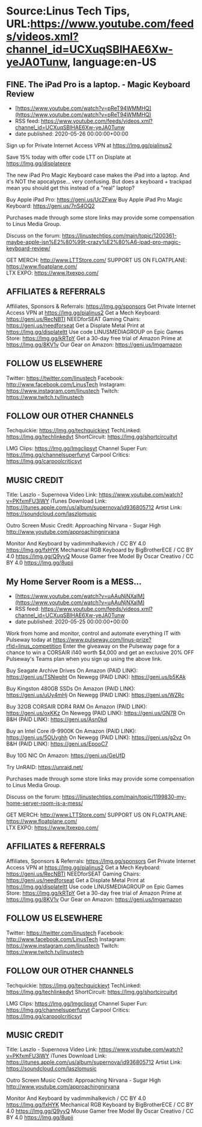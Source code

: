 # Source:Linus Tech Tips, URL:https://www.youtube.com/feeds/videos.xml?channel_id=UCXuqSBlHAE6Xw-yeJA0Tunw, language:en-US

## FINE. The iPad Pro is a laptop. - Magic Keyboard Review
 - [https://www.youtube.com/watch?v=pReT94WMMHQ](https://www.youtube.com/watch?v=pReT94WMMHQ)
 - RSS feed: https://www.youtube.com/feeds/videos.xml?channel_id=UCXuqSBlHAE6Xw-yeJA0Tunw
 - date published: 2020-05-26 00:00:00+00:00

Sign up for Private Internet Access VPN at https://lmg.gg/pialinus2

Save 15% today with offer code LTT on Displate at https://lmg.gg/displatepre

The new iPad Pro Magic Keyboard case makes the iPad into a laptop. And it's NOT the apocalypse... very confusing. But does a keyboard + trackpad mean you should get this instead of a "real" laptop?

Buy Apple iPad Pro: https://geni.us/UcZFww
Buy Apple iPad Pro Magic Keyboard: https://geni.us/7nS4OQ2

Purchases made through some store links may provide some compensation to Linus Media Group.

Discuss on the forum: https://linustechtips.com/main/topic/1200361-maybe-apple-isn%E2%80%99t-crazy%E2%80%A6-ipad-pro-magic-keyboard-review/

GET MERCH: http://www.LTTStore.com/
SUPPORT US ON FLOATPLANE: https://www.floatplane.com/  
LTX EXPO: https://www.ltxexpo.com/   

AFFILIATES & REFERRALS
---------------------------------------------------
Affiliates, Sponsors & Referrals: https://lmg.gg/sponsors
Get Private Internet Access VPN at https://lmg.gg/pialinus2
Get a Mech Keyboard: https://geni.us/RecNBTI
NEEDforSEAT Gaming Chairs: https://geni.us/needforseat
Get a Displate Metal Print at https://lmg.gg/displateltt
Use code LINUSMEDIAGROUP on Epic Games Store: https://lmg.gg/kRTpY
Get a 30-day free trial of Amazon Prime at https://lmg.gg/8KV1v
Our Gear on Amazon: https://geni.us/lmgamazon
 
FOLLOW US ELSEWHERE
---------------------------------------------------  
Twitter: https://twitter.com/linustech
Facebook: http://www.facebook.com/LinusTech
Instagram: https://www.instagram.com/linustech
Twitch: https://www.twitch.tv/linustech

FOLLOW OUR OTHER CHANNELS
---------------------------------------------------  
Techquickie: https://lmg.gg/techquickieyt
TechLinked: https://lmg.gg/techlinkedyt
ShortCircuit: https://lmg.gg/shortcircuityt

LMG Clips: https://lmg.gg/lmgclipsyt
Channel Super Fun: https://lmg.gg/channelsuperfunyt
Carpool Critics: https://lmg.gg/carpoolcriticsyt

MUSIC CREDIT
---------------------------------------------------  
Title: Laszlo - Supernova
Video Link: https://www.youtube.com/watch?v=PKfxmFU3lWY
iTunes Download Link: https://itunes.apple.com/us/album/supernova/id936805712
Artist Link: https://soundcloud.com/laszlomusic

Outro Screen Music Credit: Approaching Nirvana - Sugar High http://www.youtube.com/approachingnirvana

Monitor And Keyboard by vadimmihalkevich / CC BY 4.0 https://lmg.gg/fxHYK 
Mechanical RGB Keyboard by BigBrotherECE / CC BY 4.0 https://lmg.gg/Q9yyQ 
Mouse Gamer free Model By Oscar Creativo / CC BY 4.0 https://lmg.gg/8upii

## My Home Server Room is a MESS...
 - [https://www.youtube.com/watch?v=uAAuNjNXaIM](https://www.youtube.com/watch?v=uAAuNjNXaIM)
 - RSS feed: https://www.youtube.com/feeds/videos.xml?channel_id=UCXuqSBlHAE6Xw-yeJA0Tunw
 - date published: 2020-05-25 00:00:00+00:00

Work from home and monitor, control and automate everything IT with Pulseway today at https://www.pulseway.com/linus-prize?rfid=linus_competition
Enter the giveaway on the Pulseway page for a chance to win a CORSAIR i140 worth $4,000 and get an exclusive 20% OFF Pulseway's Teams plan when you sign up using the above link.


Buy Seagate Archive Drives
On Amazon (PAID LINK): https://geni.us/TSNwpht
On Newegg (PAID LINK): https://geni.us/b5KAk

Buy Kingston 480GB SSDs
On Amazon (PAID LINK): https://geni.us/uUy4mHj
On Newegg (PAID LINK): https://geni.us/WZRc

Buy 32GB CORSAIR DDR4 RAM
On Amazon (PAID LINK): https://geni.us/oxKKz
On Newegg (PAID LINK): https://geni.us/GN7R
On B&H (PAID LINK): https://geni.us/Asn0kd

Buy an Intel Core i9-9900K 
On Amazon (PAID LINK): https://geni.us/5OUvghh
On Newegg (PAID LINK): https://geni.us/g2vz
On B&H (PAID LINK): https://geni.us/EpooC7

Buy 10G NIC
On Amazon: https://geni.us/GeUfD

Try UnRAID: https://unraid.net/


Purchases made through some store links may provide some compensation to Linus Media Group.

Discuss on the forum: https://linustechtips.com/main/topic/1199830-my-home-server-room-is-a-mess/

GET MERCH: http://www.LTTStore.com/
SUPPORT US ON FLOATPLANE: https://www.floatplane.com/  
LTX EXPO: https://www.ltxexpo.com/   

AFFILIATES & REFERRALS
---------------------------------------------------
Affiliates, Sponsors & Referrals: https://lmg.gg/sponsors
Get Private Internet Access VPN at https://lmg.gg/pialinus2
Get a Mech Keyboard: https://geni.us/RecNBTI
NEEDforSEAT Gaming Chairs: https://geni.us/needforseat
Get a Displate Metal Print at https://lmg.gg/displateltt
Use code LINUSMEDIAGROUP on Epic Games Store: https://lmg.gg/kRTpY
Get a 30-day free trial of Amazon Prime at https://lmg.gg/8KV1v
Our Gear on Amazon: https://geni.us/lmgamazon
 
FOLLOW US ELSEWHERE
---------------------------------------------------  
Twitter: https://twitter.com/linustech
Facebook: http://www.facebook.com/LinusTech
Instagram: https://www.instagram.com/linustech
Twitch: https://www.twitch.tv/linustech

FOLLOW OUR OTHER CHANNELS
---------------------------------------------------  
Techquickie: https://lmg.gg/techquickieyt
TechLinked: https://lmg.gg/techlinkedyt
ShortCircuit: https://lmg.gg/shortcircuityt

LMG Clips: https://lmg.gg/lmgclipsyt
Channel Super Fun: https://lmg.gg/channelsuperfunyt
Carpool Critics: https://lmg.gg/carpoolcriticsyt

MUSIC CREDIT
---------------------------------------------------  
Title: Laszlo - Supernova
Video Link: https://www.youtube.com/watch?v=PKfxmFU3lWY
iTunes Download Link: https://itunes.apple.com/us/album/supernova/id936805712
Artist Link: https://soundcloud.com/laszlomusic

Outro Screen Music Credit: Approaching Nirvana - Sugar High http://www.youtube.com/approachingnirvana

Monitor And Keyboard by vadimmihalkevich / CC BY 4.0 https://lmg.gg/fxHYK 
Mechanical RGB Keyboard by BigBrotherECE / CC BY 4.0 https://lmg.gg/Q9yyQ 
Mouse Gamer free Model By Oscar Creativo / CC BY 4.0 https://lmg.gg/8upii

